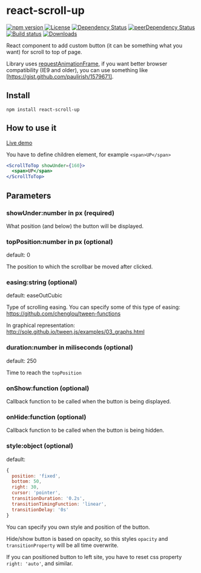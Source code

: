 # react-scroll-up
[![npm version](https://badge.fury.io/js/react-scroll-up.svg)](https://badge.fury.io/js/react-scroll-up)
[![License](https://img.shields.io/npm/l/react-scroll-up.svg)](https://github.com/milosjanda/react-scroll-up/blob/master/LICENSE)
[![Dependency Status](https://img.shields.io/david/milosjanda/react-scroll-up.svg)]()
[![peerDependency Status](https://img.shields.io/david/peer/milosjanda/react-scroll-up.svg)]()
[![Build status](https://travis-ci.org/milosjanda/react-scroll-up.svg?branch=master)](https://travis-ci.org/milosjanda/react-scroll-up)
[![Downloads](https://img.shields.io/npm/dm/react-scroll-up.svg)]()

React component to add custom button (it can be something what you want) for scroll to top of page.

Library uses [requestAnimationFrame](https://developer.mozilla.org/en-US/docs/Web/API/window/requestAnimationFrame),
if you want better browser compatibility (IE9 and older), you can use something like  [https://gist.github.com/paulirish/1579671].


## Install

```npm
npm install react-scroll-up
```

## How to use it

[Live demo](http://milosjanda.github.io/react-scroll-up/)

You have to define children element, for example `<span>UP</span>`

```jsx
<ScrollToTop showUnder={160}>
  <span>UP</span>
</ScrollToTop>
```

## Parameters

### showUnder:number in px (required) 

What position (and below) the button will be displayed.

### topPosition:number in px (optional)

default: 0

The position to which the scrollbar be moved after clicked.

### easing:string (optional)

default: easeOutCubic

Type of scrolling easing. You can specify some of this type of easing: https://github.com/chenglou/tween-functions

In graphical representation: http://sole.github.io/tween.js/examples/03_graphs.html

### duration:number in miliseconds (optional)

default: 250

Time to reach the `topPosition`

### onShow:function (optional)

Callback function to be called when the button is being displayed.

### onHide:function (optional)

Callback function to be called when the button is being hidden.

### style:object (optional)

default:  

```javascript
{
  position: 'fixed',
  bottom: 50,
  right: 30,
  cursor: 'pointer',
  transitionDuration: '0.2s',
  transitionTimingFunction: 'linear',
  transitionDelay: '0s'
}
```

You can specify you own style and position of the button.

Hide/show button is based on opacity, so this styles `opacity` and `transitionProperty` will be all time overwrite.

If you can positioned button to left site, you have to reset css property `right: 'auto'`, and similar.

